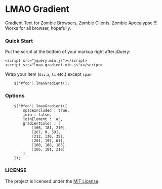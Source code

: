 # LMAO Gradient

Gradient Text for Zombie Browsers, Zombie Clients. Zombie Apocalypse !!!
Works for all browser, hopefully.

### Quick Start
Put the script at the bottom of your markup right after jQuery:

```
<script src="jquery.min.js"></script>
<script src="lmao-gradient.min.js"></script>
```
Wrap your item (```div```,```a```, ```li``` etc.) except ```span```  

```
    $('#foo').lmaoGradient();
```

### Options
```
    $('#foo').lmaoGradient({
        spaceIncluded : true,
        join : false,
        joinElement : 'a',
        gradientColor : [
            [166, 181, 210],
            [207, 0, 59],
            [212, 130, 35],
            [201, 197, 61],
            [100, 188, 185],
            [166, 181, 210]
        ]
    });
```

### LICENSE

The project is licensed under the [MIT License](LICENSE).